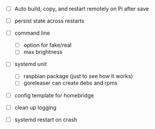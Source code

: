 - [ ] Auto build, copy, and restart remotely on Pi after save
- [ ] persist state across restarts
- [ ] command line
  - [ ] option for fake/real
  - [ ] max brightness
- [ ] systemd unit
  - [ ] raspbian package (just to see how it works)
  - [ ] goreleaser can create debs and rpms
- [ ] config template for homebridge
- [ ] clean up logging

- [ ] systemd restart on crash
